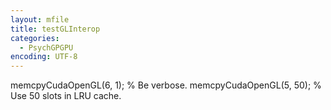 ```yaml
---
layout: mfile
title: testGLInterop
categories:
  - PsychGPGPU
encoding: UTF-8
---
```


memcpyCudaOpenGL(6, 1); % Be verbose.
memcpyCudaOpenGL(5, 50); % Use 50 slots in LRU cache.